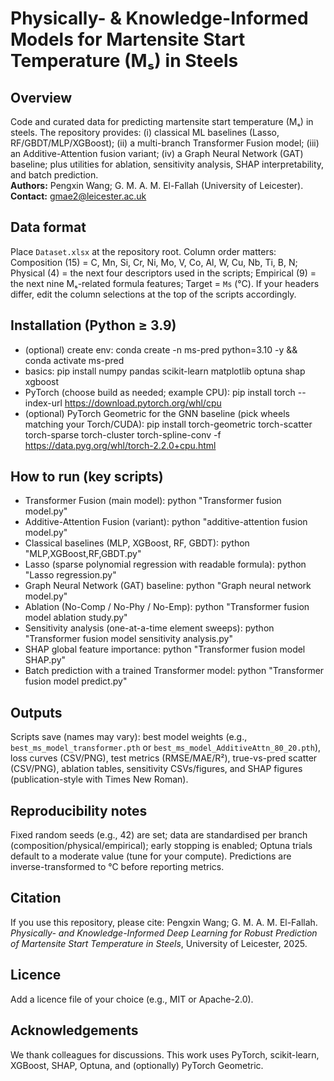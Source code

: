 # Physically- & Knowledge-Informed Models for Martensite Start Temperature (Mₛ) in Steels

## Overview
Code and curated data for predicting martensite start temperature (Mₛ) in steels. The repository provides: (i) classical ML baselines (Lasso, RF/GBDT/MLP/XGBoost); (ii) a multi-branch Transformer Fusion model; (iii) an Additive-Attention fusion variant; (iv) a Graph Neural Network (GAT) baseline; plus utilities for ablation, sensitivity analysis, SHAP interpretability, and batch prediction.  
**Authors:** Pengxin Wang; G. M. A. M. El-Fallah (University of Leicester).  
**Contact:** gmae2@leicester.ac.uk

## Data format
Place `Dataset.xlsx` at the repository root. Column order matters: Composition (15) = C, Mn, Si, Cr, Ni, Mo, V, Co, Al, W, Cu, Nb, Ti, B, N; Physical (4) = the next four descriptors used in the scripts; Empirical (9) = the next nine Mₛ-related formula features; Target = `Ms` (°C). If your headers differ, edit the column selections at the top of the scripts accordingly.

## Installation (Python ≥ 3.9)
- (optional) create env: conda create -n ms-pred python=3.10 -y && conda activate ms-pred  
- basics: pip install numpy pandas scikit-learn matplotlib optuna shap xgboost  
- PyTorch (choose build as needed; example CPU): pip install torch --index-url https://download.pytorch.org/whl/cpu  
- (optional) PyTorch Geometric for the GNN baseline (pick wheels matching your Torch/CUDA): pip install torch-geometric torch-scatter torch-sparse torch-cluster torch-spline-conv -f https://data.pyg.org/whl/torch-2.2.0+cpu.html

## How to run (key scripts)
- Transformer Fusion (main model): python "Transformer fusion model.py"  
- Additive-Attention Fusion (variant): python "additive-attention fusion model.py"  
- Classical baselines (MLP, XGBoost, RF, GBDT): python "MLP,XGBoost,RF,GBDT.py"  
- Lasso (sparse polynomial regression with readable formula): python "Lasso regression.py"  
- Graph Neural Network (GAT) baseline: python "Graph neural network model.py"  
- Ablation (No-Comp / No-Phy / No-Emp): python "Transformer fusion model ablation study.py"  
- Sensitivity analysis (one-at-a-time element sweeps): python "Transformer fusion model sensitivity analysis.py"  
- SHAP global feature importance: python "Transformer fusion model SHAP.py"  
- Batch prediction with a trained Transformer model: python "Transformer fusion model predict.py"

## Outputs
Scripts save (names may vary): best model weights (e.g., `best_ms_model_transformer.pth` or `best_ms_model_AdditiveAttn_80_20.pth`), loss curves (CSV/PNG), test metrics (RMSE/MAE/R²), true-vs-pred scatter (CSV/PNG), ablation tables, sensitivity CSVs/figures, and SHAP figures (publication-style with Times New Roman).

## Reproducibility notes
Fixed random seeds (e.g., 42) are set; data are standardised per branch (composition/physical/empirical); early stopping is enabled; Optuna trials default to a moderate value (tune for your compute). Predictions are inverse-transformed to °C before reporting metrics.

## Citation
If you use this repository, please cite: Pengxin Wang; G. M. A. M. El-Fallah. *Physically- and Knowledge-Informed Deep Learning for Robust Prediction of Martensite Start Temperature in Steels*, University of Leicester, 2025.

## Licence
Add a licence file of your choice (e.g., MIT or Apache-2.0).

## Acknowledgements
We thank colleagues for discussions. This work uses PyTorch, scikit-learn, XGBoost, SHAP, Optuna, and (optionally) PyTorch Geometric.
